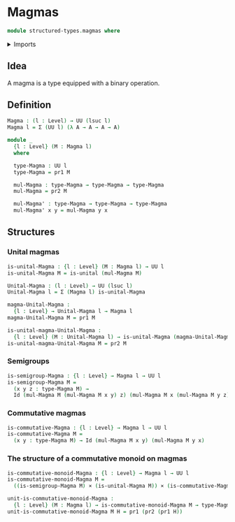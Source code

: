 # Magmas

```agda
module structured-types.magmas where
```

<details><summary>Imports</summary>

```agda
open import foundation.cartesian-product-types
open import foundation.coproduct-types
open import foundation.dependent-pair-types
open import foundation.equivalences
open import foundation.functions
open import foundation.identity-types
open import foundation.unit-type
open import foundation.unital-binary-operations
open import foundation.universe-levels
open import elementary-number-theory.natural-numbers
```

</details>

## Idea

A magma is a type equipped with a binary operation.

## Definition

```agda
Magma : (l : Level) → UU (lsuc l)
Magma l = Σ (UU l) (λ A → A → A → A)

module _
  {l : Level} (M : Magma l)
  where

  type-Magma : UU l
  type-Magma = pr1 M

  mul-Magma : type-Magma → type-Magma → type-Magma
  mul-Magma = pr2 M

  mul-Magma' : type-Magma → type-Magma → type-Magma
  mul-Magma' x y = mul-Magma y x
```

## Structures

### Unital magmas

```agda
is-unital-Magma : {l : Level} (M : Magma l) → UU l
is-unital-Magma M = is-unital (mul-Magma M)

Unital-Magma : (l : Level) → UU (lsuc l)
Unital-Magma l = Σ (Magma l) is-unital-Magma

magma-Unital-Magma :
  {l : Level} → Unital-Magma l → Magma l
magma-Unital-Magma M = pr1 M

is-unital-magma-Unital-Magma :
  {l : Level} (M : Unital-Magma l) → is-unital-Magma (magma-Unital-Magma M)
is-unital-magma-Unital-Magma M = pr2 M
```

### Semigroups

```agda
is-semigroup-Magma : {l : Level} → Magma l → UU l
is-semigroup-Magma M =
  (x y z : type-Magma M) →
  Id (mul-Magma M (mul-Magma M x y) z) (mul-Magma M x (mul-Magma M y z))
```

### Commutative magmas

```agda
is-commutative-Magma : {l : Level} → Magma l → UU l
is-commutative-Magma M =
  (x y : type-Magma M) → Id (mul-Magma M x y) (mul-Magma M y x)
```

### The structure of a commutative monoid on magmas

```agda
is-commutative-monoid-Magma : {l : Level} → Magma l → UU l
is-commutative-monoid-Magma M =
  ((is-semigroup-Magma M) × (is-unital-Magma M)) × (is-commutative-Magma M)

unit-is-commutative-monoid-Magma :
  {l : Level} (M : Magma l) → is-commutative-monoid-Magma M → type-Magma M
unit-is-commutative-monoid-Magma M H = pr1 (pr2 (pr1 H))
```

